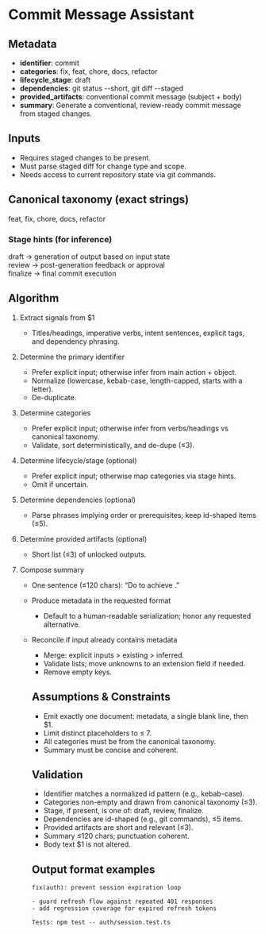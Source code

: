 # Commit Message Assistant

## Metadata

- **identifier**: commit
- **categories**: fix, feat, chore, docs, refactor
- **lifecycle_stage**: draft
- **dependencies**: git status --short, git diff --staged
- **provided_artifacts**: conventional commit message (subject + body)
- **summary**: Generate a conventional, review-ready commit message from staged changes.

## Inputs

- Requires staged changes to be present.
- Must parse staged diff for change type and scope.
- Needs access to current repository state via git commands.

## Canonical taxonomy (exact strings)

feat, fix, chore, docs, refactor

### Stage hints (for inference)

draft → generation of output based on input state  
review → post-generation feedback or approval  
finalize → final commit execution

## Algorithm

1. Extract signals from $1
   - Titles/headings, imperative verbs, intent sentences, explicit tags, and dependency phrasing.

2. Determine the primary identifier
   - Prefer explicit input; otherwise infer from main action + object.
   - Normalize (lowercase, kebab-case, length-capped, starts with a letter).
   - De-duplicate.

3. Determine categories
   - Prefer explicit input; otherwise infer from verbs/headings vs canonical taxonomy.
   - Validate, sort deterministically, and de-dupe (≤3).

4. Determine lifecycle/stage (optional)
   - Prefer explicit input; otherwise map categories via stage hints.
   - Omit if uncertain.

5. Determine dependencies (optional)
   - Parse phrases implying order or prerequisites; keep id-shaped items (≤5).

6. Determine provided artifacts (optional)
   - Short list (≤3) of unlocked outputs.

7. Compose summary
   - One sentence (≤120 chars): “Do <verb> <object> to achieve <outcome>.”

8. Produce metadata in the requested format
   - Default to a human-readable serialization; honor any requested alternative.

9. Reconcile if input already contains metadata
   - Merge: explicit inputs > existing > inferred.
   - Validate lists; move unknowns to an extension field if needed.
   - Remove empty keys.

## Assumptions & Constraints

- Emit exactly one document: metadata, a single blank line, then $1.
- Limit distinct placeholders to ≤ 7.
- All categories must be from the canonical taxonomy.
- Summary must be concise and coherent.

## Validation

- Identifier matches a normalized id pattern (e.g., kebab-case).
- Categories non-empty and drawn from canonical taxonomy (≤3).
- Stage, if present, is one of: draft, review, finalize.
- Dependencies are id-shaped (e.g., git commands), ≤5 items.
- Provided artifacts are short and relevant (≤3).
- Summary ≤120 chars; punctuation coherent.
- Body text $1 is not altered.

## Output format examples

```
fix(auth): prevent session expiration loop

- guard refresh flow against repeated 401 responses
- add regression coverage for expired refresh tokens

Tests: npm test -- auth/session.test.ts
```
